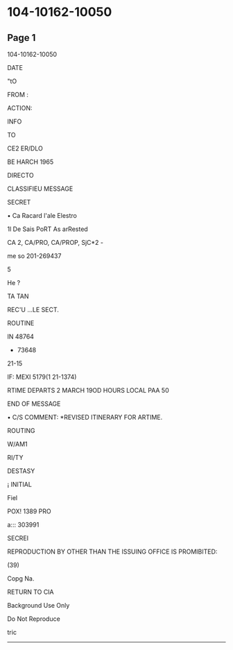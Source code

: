 # 104-10162-10050

## Page 1

104-10162-10050

DATE

"tO

FROM :

ACTION:

INFO

TO

CE2 ER/DLO

BE HARCH 1965

DIRECTO

CLASSIFIEU MESSAGE

SECRET

• Ca Racard l'ale Elestro

1l De Sais PoRT As arRested

CA 2, CA/PRO, CA/PROP, SjC*2 -

me so 201-269437

5

He ?

TA TAN

REC'U ...LE SECT.

ROUTINE

IN 48764

* 73648

21-15

IF: MEXI 5179(1 21-1374)

RTIME DEPARTS 2 MARCH 19OD HOURS LOCAL PAA 50

END OF MESSAGE

• C/S COMMENT: *REVISED ITINERARY FOR ARTIME.

ROUTING

W/AM1

RI/TY

DESTASY

¡ INITIAL

Fiel

POX! 1389 PRO

a::: 303991

SECREI

REPRODUCTION BY OTHER THAN THE ISSUING OFFICE IS PROMIBITED:

(39)

Copg Na.

RETURN TO CIA

Background Use Only

Do Not Reproduce

tric

---

